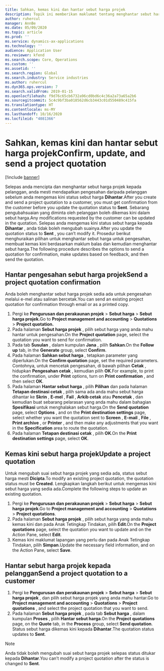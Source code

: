 ```yaml
---
title: Sahkan, kemas kini dan hantar sebut harga projek
description: Topik ini memberikan maklumat tentang menghantar sebut harga kepada pelanggan untuk pengesahan, mengubah suai berdasarkan maklum balas dan kemudian menghantar semula sebut harga.
author: ruhercul
manager: AnnBe
ms.date: 05/09/2020
ms.topic: article
ms.prod: ''
ms.service: dynamics-ax-applications
ms.technology: ''
audience: Application User
ms.reviewer: kfend
ms.search.scope: Core, Operations
ms.custom: ''
ms.assetid: ''
ms.search.region: Global
ms.search.industry: Service industries
ms.author: ruhercul
ms.dyn365.ops.version: 7
ms.search.validFrom: 2019-01-15
ms.openlocfilehash: f9d76c65cb6732a96cd0bd6c4c36a2a73a65a2b6
ms.sourcegitcommit: 5c4c9bf3ba018562d6cb3443c01d550489c415fa
ms.translationtype: HT
ms.contentlocale: ms-MY
ms.lasthandoff: 10/16/2020
ms.locfileid: "4081366"
---
```

# <a name="confirm-update-and-send-a-project-quotation"></a><span data-ttu-id="3c880-103">Sahkan, kemas kini dan hantar sebut harga projek</span><span class="sxs-lookup"><span data-stu-id="3c880-103">Confirm, update, and send a project quotation</span></span>

[!include [banner](../includes/banner.md)]

<span data-ttu-id="3c880-104">Selepas anda mencipta dan menghantar sebut harga projek kepada pelanggan, anda mesti mendapatkan pengesahan daripada pelanggan sebelum anda mengemas kini status sebut harga **Dihantar**.</span><span class="sxs-lookup"><span data-stu-id="3c880-104">After you create and send a project quotation to a customer, you must get confirmation from the customer before you update the quotation status to **Sent**.</span></span> <span data-ttu-id="3c880-105">Sebarang pengubahsuaian yang diminta oleh pelanggan boleh dikemas kini dalam sebut harga.</span><span class="sxs-lookup"><span data-stu-id="3c880-105">Any modifications requested by the customer can be updated in the quotation.</span></span> <span data-ttu-id="3c880-106">Selepas anda mengemas kini status sebut harga kepada **Dihantar** , anda tidak boleh mengubah suainya.</span><span class="sxs-lookup"><span data-stu-id="3c880-106">After you update the quotation status to **Sent** , you can’t modify it.</span></span> <span data-ttu-id="3c880-107">Prosedur berikut menghuraikan pilihan untuk menghantar sebut harga untuk pengesahan, membuat kemas kini berdasarkan maklum balas dan kemudian menghantar sebut harga.</span><span class="sxs-lookup"><span data-stu-id="3c880-107">The following procedure describes the options to send a quotation for confirmation, make updates based on feedback, and then send the quotation.</span></span>

## <a name="send-a-project-quotation-confirmation"></a><span data-ttu-id="3c880-108">Hantar pengesahan sebut harga projek</span><span class="sxs-lookup"><span data-stu-id="3c880-108">Send a project quotation confirmation</span></span>  

<span data-ttu-id="3c880-109">Anda boleh menghantar sebut harga projek sedia ada untuk pengesahan melalui e-mel atau salinan bercetak.</span><span class="sxs-lookup"><span data-stu-id="3c880-109">You can send an existing project quotation for confirmation through email or as a printed copy.</span></span> 

1. <span data-ttu-id="3c880-110">Pergi ke **Pengurusan dan perakaunan projek** > **Sebut harga** > **Sebut harga projek.**</span><span class="sxs-lookup"><span data-stu-id="3c880-110">Go to **Project management and accounting** > **Quotations** > **Project quotation.**</span></span> 
2. <span data-ttu-id="3c880-111">Pada halaman **Sebut harga projek** , pilih sebut harga yang anda mahu hantar untuk pengesahan.</span><span class="sxs-lookup"><span data-stu-id="3c880-111">On the **Project quotation** page, select the quotation you want to send for confirmation.</span></span> 
3. <span data-ttu-id="3c880-112">Pada tab **Susulan** , dalam kumpulan **Jana** , pilih **Sahkan**.</span><span class="sxs-lookup"><span data-stu-id="3c880-112">On the **Follow up** tab, in the **Generate** group, select **Confirm**.</span></span> 
4. <span data-ttu-id="3c880-113">Pada halaman **Sahkan sebut harga** , tetapkan parameter yang diperlukan.</span><span class="sxs-lookup"><span data-stu-id="3c880-113">On the **Confirm quotation** page, set the required parameters.</span></span> <span data-ttu-id="3c880-114">Contohnya, untuk mencetak pengesahan, di bawah pilihan **Cetak** , hidupkan **Pengesahan cetak** , kemudian pilih **OK**.</span><span class="sxs-lookup"><span data-stu-id="3c880-114">For example, to print the confirmation, under **Print** options, turn on **Print confirmation** , and then select **OK**.</span></span>
5. <span data-ttu-id="3c880-115">Pada halaman **Hantar sebut harga** , pilih **Pilihan** dan pada halaman **Tetapan destinasi cetak** , pilih sama ada anda mahu sebut harga dihantar ke **Skrin** , **E-mel** , **Fail** , **Arkib cetak** atau **Pencetak** , dan kemudian buat sebarang pelarasan yang anda mahu dalam bahagian **Spesifikasi** untuk menghalakan sebut harga.</span><span class="sxs-lookup"><span data-stu-id="3c880-115">On the **Send quotation** page, select **Options** , and on the **Print destination settings** page, select whether you want the quotation sent to **Screen** , **E-mail** , **File** , **Print archive** , or **Printer** , and then make any adjustments that you want in the **Specification** area to route the quotation.</span></span>
6. <span data-ttu-id="3c880-116">Pada halaman **Tetapan destinasi cetak** , pilih **OK**.</span><span class="sxs-lookup"><span data-stu-id="3c880-116">On the **Print destination settings** page, select **OK**.</span></span>  

## <a name="update-a-project-quotation"></a><span data-ttu-id="3c880-117">Kemas kini sebut harga projek</span><span class="sxs-lookup"><span data-stu-id="3c880-117">Update a project quotation</span></span>

<span data-ttu-id="3c880-118">Untuk mengubah suai sebut harga projek yang sedia ada, status sebut harga mesti **Dicipta**.</span><span class="sxs-lookup"><span data-stu-id="3c880-118">To modify an existing project quotation, the quotation status must be **Created**.</span></span> <span data-ttu-id="3c880-119">Lengkapkan langkah berikut untuk mengemas kini sebut harga yang sedia ada.</span><span class="sxs-lookup"><span data-stu-id="3c880-119">Complete the following steps to update an existing quotation.</span></span> 

1. <span data-ttu-id="3c880-120">Pergi ke **Pengurusan dan perakaunan projek** > **Sebut harga** > **Sebut harga projek**.</span><span class="sxs-lookup"><span data-stu-id="3c880-120">Go to **Project management and accounting** > **Quotations** > **Project quotations**.</span></span>
2. <span data-ttu-id="3c880-121">Pada halaman **Sebut harga projek** , pilih sebut harga yang anda mahu kemas kini dan pada Anak Tetingkap Tindakan, pilih **Edit**.</span><span class="sxs-lookup"><span data-stu-id="3c880-121">On the **Project quotations** page, select the quotation you want to update and on the Action Pane, select **Edit**.</span></span>
3. <span data-ttu-id="3c880-122">Kemas kini maklumat lapangan yang perlu dan pada Anak Tetingkap Tindakan, pilih **Simpan**.</span><span class="sxs-lookup"><span data-stu-id="3c880-122">Update the necessary field information, and on the Action Pane, select **Save**.</span></span>  

## <a name="send-a-project-quotation-to-a-customer"></a><span data-ttu-id="3c880-123">Hantar sebut harga projek kepada pelanggan</span><span class="sxs-lookup"><span data-stu-id="3c880-123">Send a project quotation to a customer</span></span> 

1. <span data-ttu-id="3c880-124">Pergi ke **Pengurusan dan perakaunan projek** > **Sebut harga** > **Sebut harga projek** , dan pilih sebut harga projek yang anda mahu hantar.</span><span class="sxs-lookup"><span data-stu-id="3c880-124">Go to **Project management and accounting** > **Quotations** > **Project quotations** , and select the project quotation that you want to send.</span></span>
2. <span data-ttu-id="3c880-125">Pada halaman **Sebut harga projek** , pada tab **Sebut harga** , dalam kumpulan **Proses** , pilih **Hantar sebut harga**.</span><span class="sxs-lookup"><span data-stu-id="3c880-125">On the **Project quotations** page, on the **Quote** tab, in the **Process** group, select **Send quotation**.</span></span> <span data-ttu-id="3c880-126">Status sebut harga dikemas kini kepada **Dihantar**.</span><span class="sxs-lookup"><span data-stu-id="3c880-126">The quotation status updates to **Sent**.</span></span>

> [!NOTE]
> <span data-ttu-id="3c880-127">Anda tidak boleh mengubah suai sebut harga projek selepas status ditukar kepada **Dihantar**.</span><span class="sxs-lookup"><span data-stu-id="3c880-127">You can’t modify a project quotation after the status is changed to **Sent**.</span></span>
